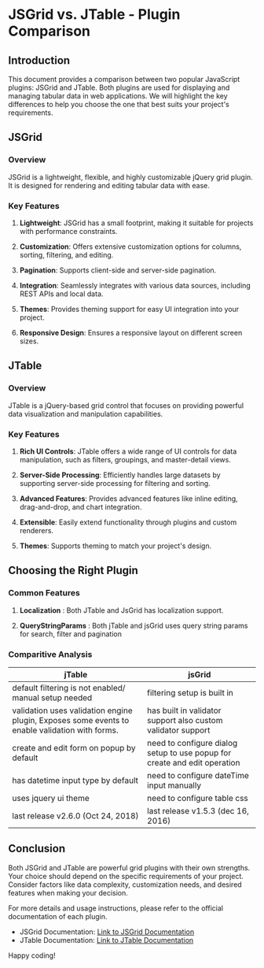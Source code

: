 # JSGrid vs. JTable - Plugin Comparison

## Introduction

This document provides a comparison between two popular JavaScript plugins: JSGrid and JTable. Both plugins are used for displaying and managing tabular data in web applications. We will highlight the key differences to help you choose the one that best suits your project's requirements.

## JSGrid

### Overview

JSGrid is a lightweight, flexible, and highly customizable jQuery grid plugin. It is designed for rendering and editing tabular data with ease.

### Key Features

1. **Lightweight**: JSGrid has a small footprint, making it suitable for projects with performance constraints.

2. **Customization**: Offers extensive customization options for columns, sorting, filtering, and editing.

3. **Pagination**: Supports client-side and server-side pagination.

4. **Integration**: Seamlessly integrates with various data sources, including REST APIs and local data.

5. **Themes**: Provides theming support for easy UI integration into your project.

6. **Responsive Design**: Ensures a responsive layout on different screen sizes.

## JTable

### Overview

JTable is a jQuery-based grid control that focuses on providing powerful data visualization and manipulation capabilities.

### Key Features

1. **Rich UI Controls**: JTable offers a wide range of UI controls for data manipulation, such as filters, groupings, and master-detail views.

2. **Server-Side Processing**: Efficiently handles large datasets by supporting server-side processing for filtering and sorting.

3. **Advanced Features**: Provides advanced features like inline editing, drag-and-drop, and chart integration.

4. **Extensible**: Easily extend functionality through plugins and custom renderers.

5. **Themes**: Supports theming to match your project's design.

## Choosing the Right Plugin

### Common Features

1. **Localization** : Both JTable and JsGrid has localization support.

2. **QueryStringParams** : Both jTable and jsGrid uses query string params for search, filter and pagination

### Comparitive Analysis

| jTable                                                                                         | jsGrid                                                                    |
| ---------------------------------------------------------------------------------------------- | ------------------------------------------------------------------------- |
| default filtering is not enabled/ manual setup needed                                          | filtering setup is built in                                               |
| validation uses validation engine plugin, Exposes some events to enable validation with forms. | has built in validator support also custom validator support              |
| create and edit form on popup by default                                                       | need to configure dialog setup to use popup for create and edit operation |
| has datetime input type by default                                                             | need to configure dateTime input manually                                 |
| uses jquery ui theme                                                                           | need to configure table css                                               |
| last release v2.6.0 (Oct 24, 2018)                                                             | last release v1.5.3 (dec 16, 2016)                                        |

## Conclusion

Both JSGrid and JTable are powerful grid plugins with their own strengths. Your choice should depend on the specific requirements of your project. Consider factors like data complexity, customization needs, and desired features when making your decision.

For more details and usage instructions, please refer to the official documentation of each plugin.

- JSGrid Documentation: [Link to JSGrid Documentation](https://js-grid.com/documentation)
- JTable Documentation: [Link to JTable Documentation](https://www.jtable.org/Documentation)

Happy coding!
